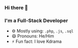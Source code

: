 ### Hi there 👋

### I'm a Full-Stack Developer

- ⚙️ Mostly using: <code>.php</code>, <code>.js</code>, <code>.sql</code>
- 😄 Pronouns: He/Him
- ⚡ Fun fact: I love Kdrama

<!--
**nurularifin83/nurularifin83** is a ✨ _special_ ✨ repository because its `README.md` (this file) appears on your GitHub profile.
